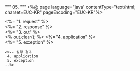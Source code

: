 """
05.
"""
<%@ page language="java" contentType="text/html; charset=EUC-KR"
    pageEncoding="EUC-KR"%>
<!DOCTYPE html>
<html>
<head>
<meta charset="EUC-KR">
<title>JSP 예제 question5</title>
</head>
<body>
	<%= "1. request" %> <br>
	<%= "2. response" %> <br>
	<%= "3. out" %> <br>
	<% out.clear(); %>
	<%= "4. application" %> <br>
	<%= "5. exception" %> <br>
	
	<%-- 실행 결과
	 4. application 
	 5. exception 
	--%>
</body>
</html>
